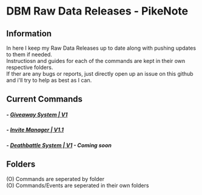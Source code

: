 # DBM Raw Data Releases - PikeNote

## Information
In here I keep my Raw Data Releases up to date along with pushing updates to them if needed.  
Instructiosn and guides for each of the commands are kept in their own respective folders.  
If ther are any bugs or reports, just directly open up an issue on this github and i'll try to help as best as I can.  

## Current Commands

#####  - [Giveaway System | V1](https://github.com/ItzPike/DBM-Rawdata-Releases/tree/master/Giveaway%20System)
#####  - [Invite Manager | V1.1](https://github.com/ItzPike/DBM-Rawdata-Releases/tree/master/Invite%20Manager)
#####  - [Deathbattle System | V1](https://github.com/ItzPike/DBM-Rawdata-Releases/tree/master/Deatbattle%20System) - Coming soon

## Folders
(O) Commands are seperated by folder  
(O) Commands/Events are seperated in their own folders  


